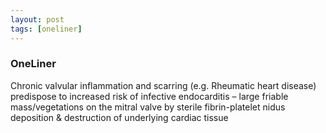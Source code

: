 ```yaml
---
layout: post
tags: [oneliner]
---
```



### OneLiner

Chronic valvular inflammation and scarring (e.g. Rheumatic heart disease) predispose to increased risk of infective endocarditis – large friable mass/vegetations on the mitral valve by sterile fibrin-platelet nidus deposition & destruction of underlying cardiac tissue
